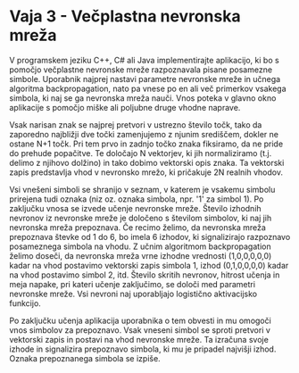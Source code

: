 # Vaja 3 - Večplastna nevronska mreža
V programskem jeziku C++, C# ali Java implementirajte aplikacijo, ki bo s pomočjo večplastne nevronske mreže razpoznavala pisane posamezne simbole. Uporabnik najprej nastavi parametre nevronske mreže in učnega algoritma backpropagation, nato pa vnese po en ali več primerkov vsakega simbola, ki naj se ga nevronska mreža nauči. Vnos poteka v glavno okno aplikacije s pomočjo miške ali poljubne druge vhodne naprave.

Vsak narisan znak se najprej pretvori v ustrezno število točk, tako da zaporedno najbližji dve točki zamenjujemo z njunim središčem, dokler ne ostane N+1 točk. Pri tem prvo in zadnjo točko znaka fiksiramo, da ne pride do prehude popačitve. Te določajo N vektorjev, ki jih normaliziramo (t.j. delimo z njihovo dolžino) in tako dobimo vektorski opis znaka. Ta vektorski zapis predstavlja vhod v nevronsko mrežo, ki pričakuje 2N realnih vhodov.

Vsi vnešeni simboli se shranijo v seznam, v katerem je vsakemu simbolu prirejena tudi oznaka (niz oz. oznaka simbola, npr. '1' za simbol 1). Po zaključku vnosa se izvede učenje nevronske mreže. Število izhodnih nevronov iz nevronske mreže je določeno s številom simbolov, ki naj jih nevronska mreža prepoznava. Če recimo želimo, da nevronska mreža prepoznava števke od 1 do 6, bo imela 6 izhodov, ki signalizirajo razpoznavo posameznega simbola na vhodu. Z učnim algoritmom backpropagation želimo doseči, da nevronska mreža vrne izhodne vrednosti (1,0,0,0,0,0) kadar na vhod postavimo vektorski zapis simbola 1, izhod (0,1,0,0,0,0) kadar na vhod postavimo simbol 2, itd. Število skritih nevronov, hitrost učenja in meja napake, pri kateri učenje zaključimo, se določi med parametri nevronske mreže. Vsi nevroni naj uporabljajo logistično aktivacijsko funkcijo.

Po zaključku učenja aplikacija uporabnika o tem obvesti in mu omogoči vnos simbolov za prepoznavo. Vsak vneseni simbol se sproti pretvori v vektorski zapis in postavi na vhod nevronske mreže. Ta izračuna svoje izhode in signalizira prepoznavo simbola, ki mu je pripadel najvišji izhod. Oznaka prepoznanega simbola se izpiše.